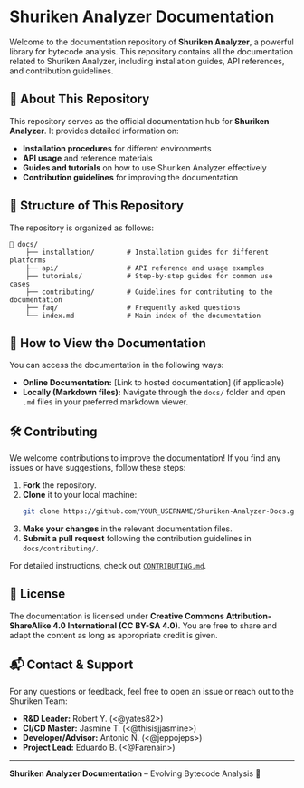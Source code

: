# Shuriken Analyzer Documentation

Welcome to the documentation repository of **Shuriken Analyzer**, a powerful library for bytecode analysis. This repository contains all the documentation related to Shuriken Analyzer, including installation guides, API references, and contribution guidelines.

## 📖 About This Repository
This repository serves as the official documentation hub for **Shuriken Analyzer**. It provides detailed information on:
- **Installation procedures** for different environments
- **API usage** and reference materials
- **Guides and tutorials** on how to use Shuriken Analyzer effectively
- **Contribution guidelines** for improving the documentation

## 📂 Structure of This Repository
The repository is organized as follows:

```
📂 docs/
    ├── installation/        # Installation guides for different platforms
    ├── api/                 # API reference and usage examples
    ├── tutorials/           # Step-by-step guides for common use cases
    ├── contributing/        # Guidelines for contributing to the documentation
    ├── faq/                 # Frequently asked questions
    └── index.md             # Main index of the documentation
```

## 🚀 How to View the Documentation
You can access the documentation in the following ways:

- **Online Documentation:** [Link to hosted documentation] (if applicable)
- **Locally (Markdown files):** Navigate through the `docs/` folder and open `.md` files in your preferred markdown viewer.

## 🛠 Contributing
We welcome contributions to improve the documentation! If you find any issues or have suggestions, follow these steps:

1. **Fork** the repository.
2. **Clone** it to your local machine:
   ```sh
   git clone https://github.com/YOUR_USERNAME/Shuriken-Analyzer-Docs.git
   ```
3. **Make your changes** in the relevant documentation files.
4. **Submit a pull request** following the contribution guidelines in `docs/contributing/`.

For detailed instructions, check out [`CONTRIBUTING.md`](docs/contributing/CONTRIBUTING.md).

## 📌 License
The documentation is licensed under **Creative Commons Attribution-ShareAlike 4.0 International (CC BY-SA 4.0)**. You are free to share and adapt the content as long as appropriate credit is given.

## 📬 Contact & Support
For any questions or feedback, feel free to open an issue or reach out to the Shuriken Team:

- **R&D Leader:** Robert Y. (<@yates82>)
- **CI/CD Master:** Jasmine T. (<@thisisjjasmine>)
- **Developer/Advisor:** Antonio N. (<@jeppojeps>)
- **Project Lead:** Eduardo B. (<@Farenain>)

---

**Shuriken Analyzer Documentation** – Evolving Bytecode Analysis 🚀


